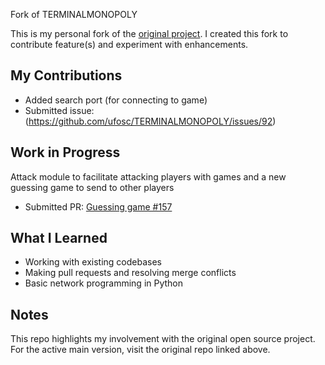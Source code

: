 Fork of TERMINALMONOPOLY

This is my personal fork of the [original project](https://github.com/original-org/project). I created this fork to contribute feature(s) and experiment with enhancements.

## My Contributions
- Added search port (for connecting to game)
- Submitted issue: (https://github.com/ufosc/TERMINALMONOPOLY/issues/92)

## Work in Progress
Attack module to facilitate attacking players with games and a new guessing game to send to other players
- Submitted PR: [Guessing game #157](https://github.com/ufosc/TERMINALMONOPOLY/pull/157)

## What I Learned
- Working with existing codebases
- Making pull requests and resolving merge conflicts
- Basic network programming in Python

## Notes
This repo highlights my involvement with the original open source project. For the active main version, visit the original repo linked above.
